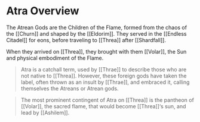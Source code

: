 # Atra Overview
 
 
The Atrean Gods are the Children of the Flame, formed from the chaos of the [[Churn]] and shaped by the [[Eldorim]]. They served in the [[Endless Citadel]] for eons, before traveling to [[Threa]] after [[Shardfall]]. 

When they arrived on [[Threa]], they brought with them [[Volar]], the Sun and physical embodiment of the Flame.

>Atra is a catchall term, used by [[Thrae]] to describe those who are not native to [[Threa]]. However, these foreign gods have taken the label, often thrown as an insult by [[Thrae]], and embraced it, calling themselves the Atreans or Atrean gods. 

>The most prominent contingent of Atra on [[Threa]] is the pantheon of [[Volar]], the sacred flame, that would become [[Threa]]‘s sun, and lead by [[Ashilem]].

